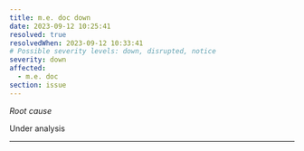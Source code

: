 ```yaml
---
title: m.e. doc down
date: 2023-09-12 10:25:41
resolved: true
resolvedWhen: 2023-09-12 10:33:41
# Possible severity levels: down, disrupted, notice
severity: down
affected:
  - m.e. doc
section: issue
---
```


*Root cause*

Under analysis

---


